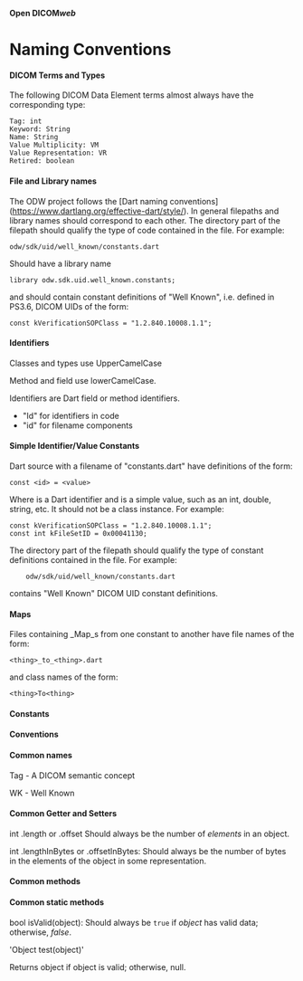**Open DICOM<em>web</em>**
# Naming Conventions

#### DICOM Terms and Types

The following DICOM Data Element terms almost always have
the corresponding type:

    Tag: int
    Keyword: String
    Name: String
    Value Multiplicity: VM
    Value Representation: VR
    Retired: boolean

#### File and Library names

The ODW project follows the [Dart naming conventions]
(https://www.dartlang.org/effective-dart/style/).
In general filepaths and library names should correspond to each other.
The directory part of the filepath should qualify the type of
code contained in the file.  For example:

    odw/sdk/uid/well_known/constants.dart

Should have a library name

    library odw.sdk.uid.well_known.constants;

and should contain constant definitions of "Well Known", i.e.
defined in PS3.6, DICOM UIDs of the form:

    const kVerificationSOPClass = "1.2.840.10008.1.1";

#### Identifiers

Classes and types use UpperCamelCase

Method and field use lowerCamelCase.

Identifiers are Dart field or method identifiers.

  * "Id" for identifiers in code
  * "id" for filename components

#### Simple Identifier/Value Constants

Dart source with a filename of "constants.dart" have definitions
of the form:

    const <id> = <value>

Where <id> is a Dart identifier and <value> is a simple value,
such as an int, double, string, etc.  It should not be a class
instance.  For example:

    const kVerificationSOPClass = "1.2.840.10008.1.1";
    const int kFileSetID = 0x00041130;

The directory part of the filepath should qualify the type of
constant definitions contained in the file.  For example:

        odw/sdk/uid/well_known/constants.dart

contains "Well Known" DICOM UID constant definitions.

#### Maps

Files containing _Map_s from one constant to another have file names
of the form:

    <thing>_to_<thing>.dart

and class names of the form:

    <thing>To<thing>


#### Constants


#### Conventions

#### Common names

Tag - A DICOM semantic concept

WK - Well Known

#### Common Getter and Setters
int .length or .offset
Should always be the number of _elements_ in an object.

int .lengthInBytes or .offsetInBytes: 
  Should always be the number of bytes in the elements of the object
in some representation.

#### Common methods

#### Common static methods	
bool isValid(object):
Should always be `true` if _object_ has valid data; otherwise, _false_.

'Object test(object)'

Returns object if object is valid; otherwise, null.


